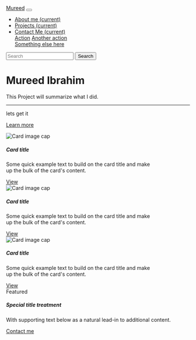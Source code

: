 <!--homework 1!  -->

<!doctype html>
<html lang="en">

<head>
  <!-- Required meta tags -->
  <meta charset="utf-8">
  <meta name="viewport" content="width=device-width, initial-scale=1, shrink-to-fit=no">

  <!-- Bootstrap CSS -->
  <link rel="stylesheet" href="https://maxcdn.bootstrapcdn.com/bootstrap/4.0.0/css/bootstrap.min.css" integrity="sha384-Gn5384xqQ1aoWXA+058RXPxPg6fy4IWvTNh0E263XmFcJlSAwiGgFAW/dAiS6JXm"
    crossorigin="anonymous">
    <title>Grid Basics</title>
  <style>
  .red {
      background: #FF1939;
      height: 100px;
    }
.yellow {
      background: #FFEE19;
      height: 100px;
    }
.green {
      background: #48CDD2;
      height: 100px;
    }

  </style>

  <title>My Portfolio</title>
</head>

<body>
  
<!-- CODE HERE -->
<nav class="navbar navbar-expand-lg navbar-light bg-light">
        <a class="navbar-brand" href="#">Mureed</a>
        <button class="navbar-toggler" type="button" data-toggle="collapse" data-target="#navbarSupportedContent" aria-controls="navbarSupportedContent" aria-expanded="false" aria-label="Toggle navigation">
          <span class="navbar-toggler-icon"></span>
        </button>
      
<div class="collapse navbar-collapse" id="navbarSupportedContent">
          <ul class="navbar-nav mr-auto">
            <li class="nav-item active">
              <a class="nav-link" href="#">About me <span class="sr-only">(current)</span></a>
            </li>
            <li class="nav-item active">
                <a class="nav-link" href="#">Projects <span class="sr-only">(current)</span></a>
              </li>
              <li class="nav-item active">
                  <a class="nav-link" href="#">Contact Me <span class="sr-only">(current)</span></a>
                  
</a>
              <div class="dropdown-menu" aria-labelledby="navbarDropdown">
                <a class="dropdown-item" href="#">Action</a>
                <a class="dropdown-item" href="#">Another action</a>
                <div class="dropdown-divider"></div>
                <a class="dropdown-item" href="#">Something else here</a>
              </div>
            </li>
            
</ul>
          <form class="form-inline my-2 my-lg-0">
            <input class="form-control mr-sm-2" type="search" placeholder="Search" aria-label="Search">
            <button class="btn btn-outline-success my-2 my-sm-0" type="submit">Search</button>
          </form>
        </div>
      </nav>
  </div>
  <div class="jumbotron">
      <h1 class="display-4">Mureed Ibrahim</h1>
      <p class="lead">This Project will summarize what I did.</p>
      <hr class="my-4">
      <p>lets get it</p>
      <p class="lead">
        <a class="btn btn-primary btn-lg" href="#" role="button">Learn more</a>
      </p>
    </div>
    
</div>
<div class="container-fluid">
    <div class="row">
<div class="card" style="width: 25rem;">
    <img class="card-img-top" src="1.jpg" alt="Card image cap">
    <div class="card-body">
      <h5 class="card-title">Card title</h5>
      <p class="card-text">Some quick example text to build on the card title and make up the bulk of the card's content.</p>
      <a href="#" class="btn btn-primary">View</a>
    </div>
  </div>
  <div class="card" style="width: 25rem;">
      <img class="card-img-top" src="1.jpg" alt="Card image cap">
      <div class="card-body">
        <h5 class="card-title">Card title</h5>
        <p class="card-text">Some quick example text to build on the card title and make up the bulk of the card's content.</p>
        <a href="#" class="btn btn-primary">View</a>
      </div>
    </div>
    <div class="card" style="width: 25rem;">
        <img class="card-img-top" src="1.jpg" alt="Card image cap">
        <div class="card-body">
          <h5 class="card-title">Card title</h5>
          <p class="card-text">Some quick example text to build on the card title and make up the bulk of the card's content.</p>
          <a href="#" class="btn btn-primary">View</a>
        </div>
      </div>
      </div>
  </div>
  <div class="card">
      <div class="card-header">
        Featured
      </div>
      <div class="card-body">
        <h5 class="card-title">Special title treatment</h5>
        <p class="card-text">With supporting text below as a natural lead-in to additional content.</p>
        <a href="#" class="btn btn-primary">Contact me</a>
      </div>
    </div>
</body>

</html>

